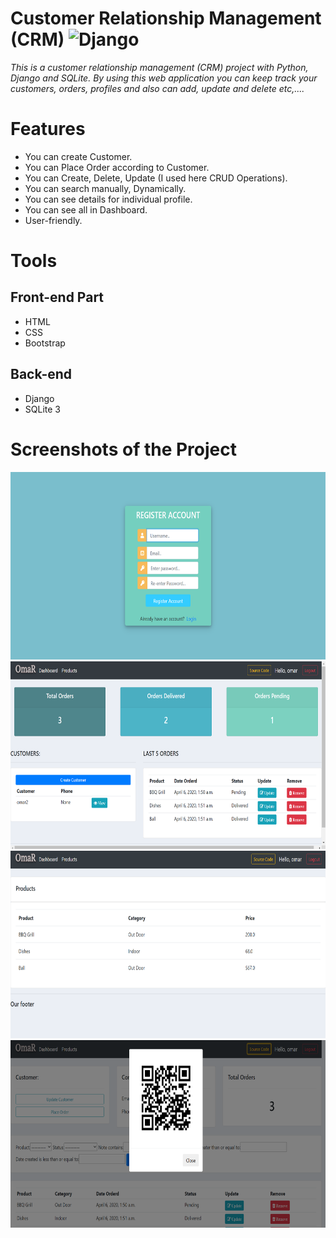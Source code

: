 # Customer Relationship Management (CRM) ![Django](https://img.shields.io/badge/-Django-%23092E20?style=flat-square&logo=Django&logoColor=white)
*This is a customer relationship management (CRM) project with Python, Django and SQLite. By using this web application you can keep track your customers, orders, profiles and also can add, update and delete etc,....*

# Features
* You can create Customer.
* You can Place Order according to Customer.
* You can Create, Delete, Update (I used here CRUD Operations).
* You can search manually, Dynamically.
* You can see details for individual profile.
* You can see all in Dashboard.
* User-friendly.

# Tools
## Front-end Part
* HTML
* CSS
* Bootstrap
## Back-end
* Django
* SQLite 3

# Screenshots of the Project
<p align="center">
  <img width="660" height="300" src="static/screenshots/c.png">
  <img width="660" height="300" src="static/screenshots/a.png">
  <img width="660" height="300" src="static/screenshots/b.png">
  <img width="660" height="300" src="static/screenshots/d.png">
</p>
